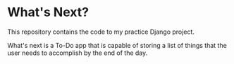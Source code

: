 # What's Next?
This repository contains the code to my practice Django project.

What's next is a To-Do app that is capable of storing a list of things that the user needs to accomplish by the end of the day.